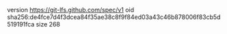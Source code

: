version https://git-lfs.github.com/spec/v1
oid sha256:de4fce7d4f3dcea84f35ae38c8f9f84ed03a43c46b878006f83cb5d519191fca
size 268
